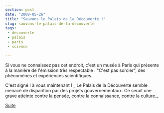 ```yaml
---
section: post
date: "2008-05-26"
title: "Sauvons le Palais de la Découverte !"
slug: sauvons-le-palais-de-la-decouverte
tags:
 - decouverte
 - palais
 - paris
 - science

---
```


Si vous ne connaissez pas cet endroit, c'est un musée à Paris qui présente à la manière de l'émission très respectable : "C'est pas sorcier", des phénomènes et expériences scientifiques.

C'est signé ! à vous maintenant !
_
Le Palais de la Découverte semble menacé de disparition par des projets gouvernementaux.
Ce serait une grave atteinte contre la pensée, contre la connaissance, contre la culture._

[Suite](http://www.sauvonslepalaisdeladecouverte.fr/spip.php?article1)
